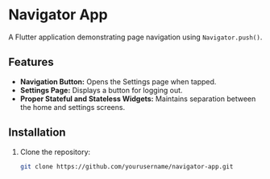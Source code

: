 # Navigator App

A Flutter application demonstrating page navigation using `Navigator.push()`.

## Features

- **Navigation Button:** Opens the Settings page when tapped.
- **Settings Page:** Displays a button for logging out.
- **Proper Stateful and Stateless Widgets:** Maintains separation between the home and settings screens.

## Installation

1. Clone the repository:
   ```bash
   git clone https://github.com/yourusername/navigator-app.git
